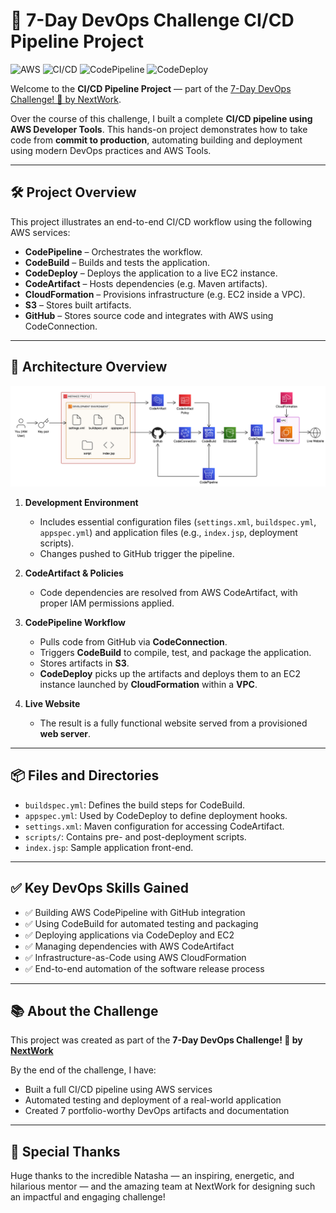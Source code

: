 # 🚀 7-Day DevOps Challenge CI/CD Pipeline Project
![AWS](https://img.shields.io/badge/AWS-%23FF9900.svg?style=for-the-badge&logo=amazon-aws&logoColor=white)
![CI/CD](https://img.shields.io/badge/CI%2FCD-Automation-success?style=for-the-badge)
![CodePipeline](https://img.shields.io/badge/AWS-CodePipeline-4B612C?style=for-the-badge&logo=amazon-aws&logoColor=white)
![CodeDeploy](https://img.shields.io/badge/AWS-CodeDeploy-232F3E?style=for-the-badge&logo=amazon-aws&logoColor=white)


Welcome to the **CI/CD Pipeline Project** — part of the [7-Day DevOps Challenge! 🚀 by NextWork](https://learn.nextwork.org).

Over the course of this challenge, I built a complete **CI/CD pipeline using AWS Developer Tools**. This hands-on project demonstrates how to take code from **commit to production**, automating building and deployment using modern DevOps practices and AWS Tools.

---

## 🛠️ Project Overview

This project illustrates an end-to-end CI/CD workflow using the following AWS services:

- **CodePipeline** – Orchestrates the workflow.
- **CodeBuild** – Builds and tests the application.
- **CodeDeploy** – Deploys the application to a live EC2 instance.
- **CodeArtifact** – Hosts dependencies (e.g. Maven artifacts).
- **CloudFormation** – Provisions infrastructure (e.g. EC2 inside a VPC).
- **S3** – Stores built artifacts.
- **GitHub** – Stores source code and integrates with AWS using CodeConnection.

---

## 🧱 Architecture Overview

![CI/CD Architecture](cicd-expanded.png)

1. **Development Environment**
   - Includes essential configuration files (`settings.xml`, `buildspec.yml`, `appspec.yml`) and application files (e.g., `index.jsp`, deployment scripts).
   - Changes pushed to GitHub trigger the pipeline.

2. **CodeArtifact & Policies**
   - Code dependencies are resolved from AWS CodeArtifact, with proper IAM permissions applied.

3. **CodePipeline Workflow**
   - Pulls code from GitHub via **CodeConnection**.
   - Triggers **CodeBuild** to compile, test, and package the application.
   - Stores artifacts in **S3**.
   - **CodeDeploy** picks up the artifacts and deploys them to an EC2 instance launched by **CloudFormation** within a **VPC**.

4. **Live Website**
   - The result is a fully functional website served from a provisioned **web server**.

---

## 📦 Files and Directories

- `buildspec.yml`: Defines the build steps for CodeBuild.
- `appspec.yml`: Used by CodeDeploy to define deployment hooks.
- `settings.xml`: Maven configuration for accessing CodeArtifact.
- `scripts/`: Contains pre- and post-deployment scripts.
- `index.jsp`: Sample application front-end.

---

## ✅ Key DevOps Skills Gained

- ✅ Building AWS CodePipeline with GitHub integration
- ✅ Using CodeBuild for automated testing and packaging
- ✅ Deploying applications via CodeDeploy and EC2
- ✅ Managing dependencies with AWS CodeArtifact
- ✅ Infrastructure-as-Code using AWS CloudFormation
- ✅ End-to-end automation of the software release process

---

## 📚 About the Challenge

This project was created as part of the **7-Day DevOps Challenge! 🚀 by [NextWork](https://learn.nextwork.org)**

By the end of the challenge, I have:

- Built a full CI/CD pipeline using AWS services
- Automated testing and deployment of a real-world application
- Created 7 portfolio-worthy DevOps artifacts and documentation

---

## 🙌 Special Thanks

Huge thanks to the incredible Natasha — an inspiring, energetic, and hilarious mentor — and the amazing team at NextWork for designing such an impactful and engaging challenge!
